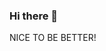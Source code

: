 ### Hi there 👋

<!--
**AllTrick/AllTrick** is a ✨ _special_ ✨ repository because its `README.md` (this file) appears on your GitHub profile.

- 🌱 I’m currently learning C++
- 👯 I’m looking to collaborate on everyone
- 💬 Ask me about everything beside things I don't know :laughing:

--> NICE TO BE BETTER!
